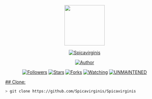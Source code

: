 <p align="center">
<img src="https://raw.githubusercontent.com/Spicavirginis/spicavirginis/media/img/Spica.png" width="128" height="128"/>
</p>
<p align="center">
<a href="#"><img title="Spicavirginis" src="https://img.shields.io/badge/Whatsapp Bot-green?colorA=%23ff0000&colorB=%23017e40&style=for-the-badge"></a>
</p>
<p align="center">
<a href="https://github.com/Spicavirginis"><img title="Author" src="https://img.shields.io/badge/Author-Spicavirginis-red.svg?style=for-the-badge&logo=github"></a>
</p>
<p align="center">
<a href="https://github.com/Spicavirginis/followers"><img title="Followers" src="https://img.shields.io/github/followers/Spicavirginis?color=blue&style=flat-square"></a>
<a href="https://github.com/Spicavirginis/Spicavirginis/stargazers/"><img title="Stars" src="https://img.shields.io/github/stars/Spicavirginis/Spicavirginis?color=red&style=flat-square"></a>
<a href="https://github.com/Spicavirginis/Spicavirginis/network/members"><img title="Forks" src="https://img.shields.io/github/forks/Spicavirginis/Spicavirginis?color=red&style=flat-square"></a>
<a href="https://github.com/Spicavirginis/Spicavirginis/watchers"><img title="Watching" src="https://img.shields.io/github/watchers/Spicavirginis/Spicavirginis?label=Watchers&color=blue&style=flat-square"></a>
<a href="#"><img title="UNMAINTENED" src="https://img.shields.io/badge/UNMAINTENED-YES-blue.svg"</a>
</p>
## Clone:

```bash
> git clone https://github.com/Spicavirginis/Spicavirginis
```

